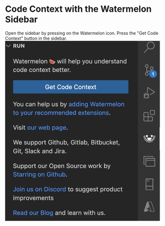 # Code Context with the Watermelon Sidebar

Open the sidebar by pressing on the Watermelon icon.
Press the "Get Code Context" button in the sidebar.
![button-context.png](./button-context.png)
